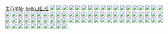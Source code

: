 主页地址: [hello_瑶_瑶](https://weibo.com/u/7482021875) 
![](https://wx4.sinaimg.cn/mw2000/008alNGbly1h9ndtrru62j32dc35su0x.jpg) 
![](https://wx4.sinaimg.cn/mw2000/008alNGbly1h9ndtw4r7bj32592v0u0x.jpg) 
![](https://wx4.sinaimg.cn/mw2000/008alNGbly1h9ndtq884rj31sc2ds7wh.jpg) 
![](https://wx4.sinaimg.cn/mw2000/008alNGbly1h9ndtxbms8j32dc35s1ky.jpg) 
![](https://wx4.sinaimg.cn/mw2000/008alNGbly1h9l2o32ydbj32dc35s4qq.jpg) 
![](https://wx4.sinaimg.cn/mw2000/008alNGbly1h9iigkjljyj323u35shdv.jpg) 
![](https://wx4.sinaimg.cn/mw2000/008alNGbly1h9h4py2ua0j335s35se85.jpg) 
![](https://wx4.sinaimg.cn/mw2000/008alNGbly1h9chkwmrcgj32c0340b29.jpg) 
![](https://wx4.sinaimg.cn/mw2000/008alNGbly1h988ke9uexj31sc2dsu0x.jpg) 
![](https://wx4.sinaimg.cn/mw2000/008alNGbly1h988kcs24jj31sc2dsnpd.jpg) 
![](https://wx4.sinaimg.cn/mw2000/008alNGbly1h988kg5sn7j31gs277kjl.jpg) 
![](https://wx4.sinaimg.cn/mw2000/008alNGbly1h988khpsjcj31sc2dse81.jpg) 
![](https://wx4.sinaimg.cn/mw2000/008alNGbly1h988kokaehj31s035s1kz.jpg) 
![](https://wx4.sinaimg.cn/mw2000/008alNGbly1h97poe3jbfj30u00kvwgq.jpg) 
![](https://wx4.sinaimg.cn/mw2000/008alNGbly1h9399rp8l4j30wr0vzgtv.jpg) 
![](https://wx4.sinaimg.cn/mw2000/008alNGbly1h90pvk50eaj30wr1z0dy4.jpg) 
![](https://wx4.sinaimg.cn/mw2000/008alNGbly1h8ptolqn8mj30sg1udqt7.jpg) 
![](https://wx4.sinaimg.cn/mw2000/008alNGbly1h8ptozw8mzj32dc35se83.jpg) 
![](https://wx4.sinaimg.cn/mw2000/008alNGbly1h8ptokda95j3340340qv8.jpg) 
![](https://wx4.sinaimg.cn/mw2000/008alNGbly1h8pton0o65j30sg1kw1kx.jpg) 
![](https://wx4.sinaimg.cn/mw2000/008alNGbly1h8ptosod29j32c0340he0.jpg) 
![](https://wx4.sinaimg.cn/mw2000/008alNGbly1h8ptoxh8huj32dc35se84.jpg) 
![](https://wx4.sinaimg.cn/mw2000/008alNGbly1h8kv2s268lj31h52mhu0x.jpg) 
![](https://wx4.sinaimg.cn/mw2000/008alNGbly1h8kv2tpj5qj31sc2dse81.jpg) 
![](https://wx4.sinaimg.cn/mw2000/008alNGbly1h8kv2v8cqyj31sc2dsb29.jpg) 
![](https://wx4.sinaimg.cn/mw2000/008alNGbly1h8kv2ww4amj32c0340qv5.jpg) 
![](https://wx4.sinaimg.cn/mw2000/008alNGbly1h8kv2yq95dj31sc2ds4qq.jpg) 
![](https://wx4.sinaimg.cn/mw2000/008alNGbly1h8kv31ybm0j31o02804qp.jpg) 
![](https://wx4.sinaimg.cn/mw2000/008alNGbly1h8kv3335naj31sc2dstwq.jpg) 
![](https://wx4.sinaimg.cn/mw2000/008alNGbly1h8et6cmjeqj32dc35sx6r.jpg) 
![](https://wx4.sinaimg.cn/mw2000/008alNGbly1h8et6el3tcj32kw3vc7wi.jpg) 
![](https://wx4.sinaimg.cn/mw2000/008alNGbly1h8et6flw6zj33k02o01ky.jpg) 
![](https://wx4.sinaimg.cn/mw2000/008alNGbly1h8et6gtak9j335x47vu0y.jpg) 
![](https://wx4.sinaimg.cn/mw2000/008alNGbly1h8et6hjv4gj32io1w0avt.jpg) 
![](https://wx4.sinaimg.cn/mw2000/008alNGbly1h8et6im8asj33k02o0x6q.jpg) 
![](https://wx4.sinaimg.cn/mw2000/008alNGbly1h8et6jlxedj33k02o01l0.jpg) 
![](https://wx4.sinaimg.cn/mw2000/008alNGbly1h8et6kp5tyj32o03k0u0z.jpg) 
![](https://wx4.sinaimg.cn/mw2000/008alNGbly1h8et6ls25zj31sc2ds7wi.jpg) 
![](https://wx4.sinaimg.cn/mw2000/008alNGbly1h8aso8y1mxj32o02o07wi.jpg) 
![](https://wx4.sinaimg.cn/mw2000/008alNGbly1h8asoanwhbj31sc2dsx6p.jpg) 
![](https://wx4.sinaimg.cn/mw2000/008alNGbly1h8asobqzt3j31sc1sbb29.jpg) 
![](https://wx4.sinaimg.cn/mw2000/008alNGbly1h89rkno9g0j30wr1h9jxy.jpg) 
![](https://wx4.sinaimg.cn/mw2000/008alNGbly1h88l8qj9kjj30wr0bjadh.jpg) 
![](https://wx4.sinaimg.cn/mw2000/008alNGbly1h879flfinwj32r31u2qv6.jpg) 
![](https://wx4.sinaimg.cn/mw2000/008alNGbly1h879fo4ingj32ds1sc4qp.jpg) 
![](https://wx4.sinaimg.cn/mw2000/008alNGbly1h879fhxwv6j31hd281kjl.jpg) 
![](https://wx4.sinaimg.cn/mw2000/008alNGbly1h879ggoynlj30u00u0wlp.jpg) 
![](https://wx4.sinaimg.cn/mw2000/008alNGbly1h86mzyonyuj30n50ytaix.jpg) 
![](https://wx4.sinaimg.cn/mw2000/008alNGbly1h86mzfil2cj30sg0sg76x.jpg) 
![](https://wx4.sinaimg.cn/mw2000/008alNGbly1h86a2r6x2sj30u01bbwmc.jpg) 
![](https://wx4.sinaimg.cn/mw2000/008alNGbly1h85kug4phzj30sg0sgjul.jpg) 
![](https://wx4.sinaimg.cn/mw2000/008alNGbly1h85kufw56yj30sg0sgadk.jpg) 
![](https://wx4.sinaimg.cn/mw2000/008alNGbly1h85kugcjl0j30sg0sg76x.jpg) 
![](https://wx4.sinaimg.cn/mw2000/008alNGbly1h83ppfl7bjj32c03404qr.jpg) 
![](https://wx4.sinaimg.cn/mw2000/008alNGbly1h83jg6t2l2j30wr1z0txo.jpg) 
![](https://wx4.sinaimg.cn/mw2000/008alNGbly1h813dutp7jj31sc1sctzc.jpg) 
![](https://wx4.sinaimg.cn/mw2000/008alNGbly1h813du61x7j31sc1schdo.jpg) 
![](https://wx4.sinaimg.cn/mw2000/008alNGbly1h7z7vt21h2j31sc2ds1ky.jpg) 
![](https://wx4.sinaimg.cn/mw2000/008alNGbly1h7z7vufipaj31sc2dsu0x.jpg) 
![](https://wx4.sinaimg.cn/mw2000/008alNGbly1h7z7vvqiyaj31sc1scu0x.jpg) 
![](https://wx4.sinaimg.cn/mw2000/008alNGbly1h7mz37f0huj31sc2dsb2a.jpg) 
![](https://wx4.sinaimg.cn/mw2000/008alNGbly1h7mz38drskj31sc2dshdt.jpg) 
![](https://wx4.sinaimg.cn/mw2000/008alNGbly1h7mz39a9daj31sc2dsb29.jpg) 
![](https://wx4.sinaimg.cn/mw2000/008alNGbly1h7l7rms2pyj33k02o07wj.jpg) 
![](https://wx4.sinaimg.cn/mw2000/008alNGbly1h7l7rnskewj32o03k0kjm.jpg) 
![](https://wx4.sinaimg.cn/mw2000/008alNGbly1h7jn6p5fsvj30sm1latjy.jpg) 
![](https://wx4.sinaimg.cn/mw2000/008alNGbly1h7hcfsv0upj30u0140myt.jpg) 
![](https://wx4.sinaimg.cn/mw2000/008alNGbly1h7hcft7d21j30u0190ta5.jpg) 
![](https://wx4.sinaimg.cn/mw2000/008alNGbly1h7hcftqpaij30u0190405.jpg) 
![](https://wx4.sinaimg.cn/mw2000/008alNGbly1h7d0eai4mkj30u00u041n.jpg) 
![](https://wx4.sinaimg.cn/mw2000/008alNGbly1h7d0eaxpgpj31400u0t9s.jpg) 
![](https://wx4.sinaimg.cn/mw2000/008alNGbly1h7d0ebdjh1j31400u0ju7.jpg) 
![](https://wx4.sinaimg.cn/mw2000/008alNGbly1h78bgyshgej31sc2dsqv5.jpg) 
![](https://wx4.sinaimg.cn/mw2000/008alNGbly1h78bgzqtpnj31sc2dswm8.jpg) 
![](https://wx4.sinaimg.cn/mw2000/008alNGbly1h78bh18uh6j31vw2tunpe.jpg) 
![](https://wx4.sinaimg.cn/mw2000/008alNGbly1h78bh2zdskj32o02o04qr.jpg) 
![](https://wx4.sinaimg.cn/mw2000/008alNGbly1h6q16q75ywj32dc35s1ky.jpg) 
![](https://wx4.sinaimg.cn/mw2000/008alNGbly1h6q16sc9eyj319g1olqdf.jpg) 
